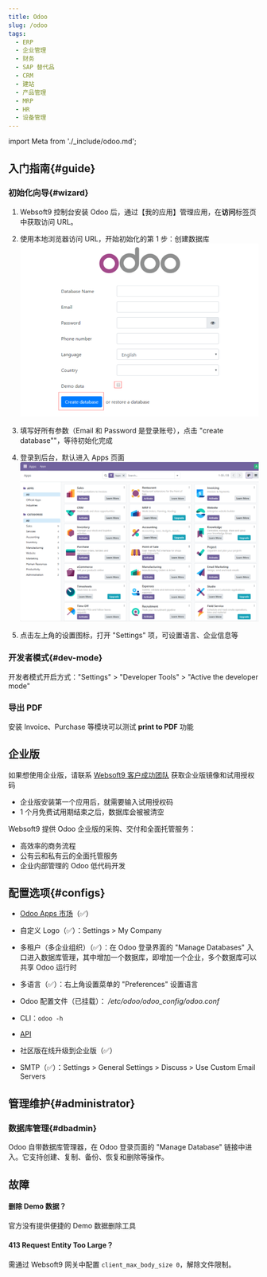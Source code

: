 ```yaml
---
title: Odoo
slug: /odoo
tags:
  - ERP
  - 企业管理
  - 财务
  - SAP 替代品
  - CRM
  - 建站
  - 产品管理
  - MRP
  - HR
  - 设备管理
---
```


import Meta from './_include/odoo.md';

<Meta name="meta" />

## 入门指南{#guide}

### 初始化向导{#wizard}

1. Websoft9 控制台安装 Odoo 后，通过【我的应用】管理应用，在**访问**标签页中获取访问 URL。 

2. 使用本地浏览器访问 URL，开始初始化的第 1 步：创建数据库
   ![Odoo 社区版初始化页面](./assets/odoo-startcreatedb-websoft9.png)

3. 填写好所有参数（Email 和 Password 是登录账号），点击 "create database""，等待初始化完成

4. 登录到后台，默认进入 Apps 页面  
   ![Odoo APPS](./assets/odoo-apps-websoft9.png)

5. 点击左上角的设置图标，打开 "Settings" 项，可设置语言、企业信息等

### 开发者模式{#dev-mode}

开发者模式开启方式："Settings" > "Developer Tools" > "Active the developer mode"

### 导出 PDF

安装 Invoice、Purchase 等模块可以测试 **print to PDF** 功能


## 企业版

如果想使用企业版，请联系 [Websoft9 客户成功团队](./helpdesk#contact) 获取企业版镜像和试用授权码

- 企业版安装第一个应用后，就需要输入试用授权码
- 1 个月免费试用期结束之后，数据库会被被清空

Websoft9 提供 Odoo 企业版的采购、交付和全面托管服务：

- 高效率的商务流程
- 公有云和私有云的全面托管服务
- 企业内部管理的 Odoo 低代码开发 

## 配置选项{#configs}

- [Odoo Apps 市场](https://www.odoo.com/apps/modules)（✅）

- 自定义 Logo（✅）：Settings > My Company

- 多租户（多企业组织）（✅）：在 Odoo 登录界面的 "Manage Databases" 入口进入数据库管理，其中增加一个数据库，即增加一个企业，多个数据库可以共享 Odoo 运行时

- 多语言（✅）：右上角设置菜单的 "Preferences" 设置语言

- Odoo 配置文件（已挂载）： */etc/odoo/odoo_config/odoo.conf*  

- CLI：`odoo -h`

- [API](https://www.odoo.com/documentation/17.0/developer/misc/api/odoo.html)

- 社区版在线升级到企业版（✅）

- SMTP（✅）：Settings > General Settings > Discuss > Use Custom Email Servers

## 管理维护{#administrator}

### 数据库管理{#dbadmin}

Odoo 自带数据库管理器，在 Odoo 登录页面的 "Manage Database" 链接中进入。它支持创建、复制、备份、恢复和删除等操作。


## 故障

#### 删除 Demo 数据？

官方没有提供便捷的 Demo 数据删除工具

#### 413 Request Entity Too Large？

需通过 Websoft9 网关中配置 `client_max_body_size 0`，解除文件限制。

